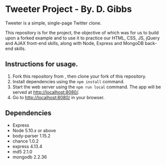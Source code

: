 
# Tweeter Project - By. D. Gibbs

Tweeter is a simple, single-page Twitter clone.

This repository is for the project, the objective of which was for us to build upon a forked example and to use it to practice our HTML, CSS, JS, jQuery and AJAX front-end skills, along with Node, Express and MongoDB back-end skills.

## Instructions for usage.

1. Fork this repository from 
, then clone your fork of this repository.
2. Install dependencies using the `npm install` command.
3. Start the web server using the `npm run local` command. The app will be served at <http://localhost:8080/>.
4. Go to <http://localhost:8080/> in your browser.

## Dependencies

- Express
- Node 5.10.x or above
- body-parser  1.15.2
- chance 1.0.2
- express 4.13.4
- md5 2.1.0
- mongodb 2.2.36

